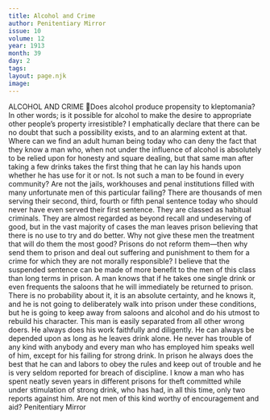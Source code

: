 ```yaml
---
title: Alcohol and Crime
author: Penitentiary Mirror
issue: 10
volume: 12
year: 1913
month: 39
day: 2
tags:
layout: page.njk
image:
---
```

ALCOHOL AND CRIME Does alcohol produce propensity to kleptomania? In other words; is it possible for alcohol to make the desire to appropriate other people’s property irresistible? I emphatically declare that there can be no doubt that such a possibility exists, and to an alarming extent at that. Where can we find an adult human being today who can deny the fact that they know a man who, when not under the influence of alcohol is absolutely to be relied upon for honesty and square dealing, but that same man after taking a few drinks takes the first thing that he can lay his hands upon whether he has use for it or not. Is not such a man to be found in every community? Are not the jails, workhouses and penal institutions filled with many unfortunate men of this particular failing? There are thousands of men serving their second, third, fourth or fifth penal sentence today who should never have even served their first sentence. They are classed as habitual criminals. They are almost regarded as beyond recall and undeserving of good, but in the vast majority of cases the man leaves prison believing that there is no use to try and do better. Why not give these men the treatment that will do them the most good? Prisons do not reform them—then why send them to prison and deal out suffering and punishment to them for a crime for which they are not morally responsible? I believe that the suspended sentence can be made of more benefit to the men of this class than long terms in prison. A man knows that if he takes one single drink or even frequents the saloons that he will immediately be returned to prison. There is no probability about it, it is an absolute certainty, and he knows it, and he is not going to deliberately walk into prison under these conditions, but he is going to keep away from saloons and alcohol and do his utmost to rebuild his character. This man is easily separated from all other wrong doers. He always does his work faithfully and diligently. He can always be depended upon as long as he leaves drink alone. He never has trouble of any kind with anybody and every man who has employed him speaks well of him, except for his failing for strong drink. In prison he always does the best that he can and labors to obey the rules and keep out of trouble and he is very seldom reported for breach of discipline. I know a man who has spent neatly seven years in different prisons for theft committed while under stimulation of strong drink, who has had, in all this time, only two reports against him. Are not men of this kind worthy of encouragement and aid? Penitentiary Mirror 
